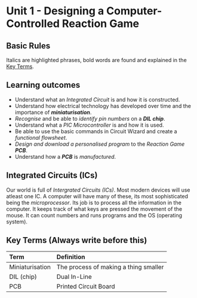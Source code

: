# Unit 1 - Designing a Computer-Controlled Reaction Game

## Basic Rules

Italics are highlighted phrases, bold words are found and explained in the [Key Terms](#keyterms).

## Learning outcomes

- Understand what an *Integrated Circuit* is and how it is constructed.
- Understand how electrical technology has developed over time and the importance of ***miniaturisation***.
- *Recognise* and be able to *identify pin numbers* on a ***DIL chip***.
- Understand what a *PIC Microcontroller* is and how it is used.
- Be able to use the basic commands in Circuit Wizard and create a *functional flowsheet*.
- *Design and download a personalised program* to the *Reaction Game **PCB***.
- Understand how a ***PCB*** is *manufactured*.

## Integrated Circuits (ICs)

Our world is full of *Intergrated Circuits (ICs)*. Most modern devices will use atleast one IC. A computer will have many of these, its most sophisticated being the *microprocessor*. Its job is to process all the information in the computer. It keeps track of what keys are pressed the movement of the mouse. It can count numbers and runs programs and the OS (operating system).

## <a name="keyterms"></a> Key Terms (Always write before this)

|Term|Definition|
|:-|:-|
|Miniaturisation|The process of making a thing smaller|
|DIL (chip)|Dual In-Line|
|PCB|Printed Circuit Board|
